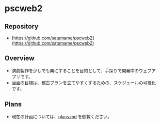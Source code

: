 # pscweb2

## Repository

- [https://github.com/satamame/pscweb2](https://github.com/satamame/pscweb2)

## Overview

- 演劇製作を少しでも楽にすることを目的として、手探りで開発中のウェブアプリです。
- 当面の目標は、稽古プランを立てやすくするための、スケジュールの可視化です。

## Plans

- 現在の計画については、[plans.md](plans.md) を御覧ください。
